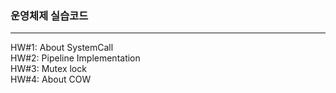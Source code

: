 ### 운영체제 실습코드
---
HW#1: About SystemCall <br>
HW#2: Pipeline Implementation <br>
HW#3: Mutex lock <br>
HW#4: About COW <br>
